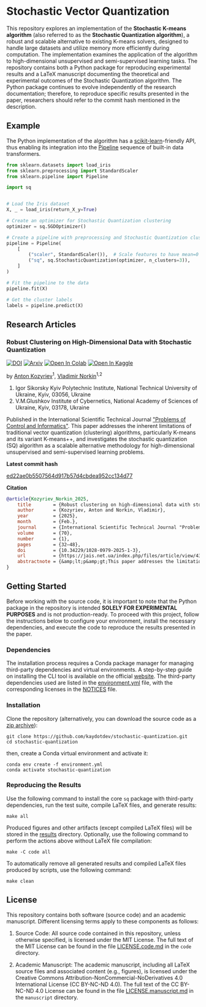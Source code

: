 # Stochastic Vector Quantization

This repository explores an implementation of the **Stochastic K-means algorithm** (also referred to as the 
**Stochastic Quantization algorithm**), a robust and scalable alternative to existing K-means solvers, designed to 
handle large datasets and utilize memory more efficiently during computation. The implementation examines the 
application of the algorithm to high-dimensional unsupervised and semi-supervised learning tasks. The repository 
contains both a Python package for reproducing experimental results and a LaTeX manuscript documenting the theoretical 
and experimental outcomes of the Stochastic Quantization algorithm. The Python package continues to evolve 
independently of the research documentation; therefore, to reproduce specific results presented in the paper, 
researchers should refer to the commit hash mentioned in the description.

## Example

The Python implementation of the algorithm has a [scikit-learn](https://scikit-learn.org/stable/index.html)-friendly 
API, thus enabling its integration into the 
[Pipeline](https://scikit-learn.org/stable/modules/generated/sklearn.pipeline.Pipeline.html#sklearn.pipeline.Pipeline) 
sequence of built-in data transformers.

```python
from sklearn.datasets import load_iris
from sklearn.preprocessing import StandardScaler
from sklearn.pipeline import Pipeline

import sq


# Load the Iris dataset
X, _ = load_iris(return_X_y=True)

# Create an optimizer for Stochastic Quantization clustering
optimizer = sq.SGDOptimizer()

# Create a pipeline with preprocessing and Stochastic Quantization clustering
pipeline = Pipeline(
    [
        ("scaler", StandardScaler()),  # Scale features to have mean=0 and variance=1
        ("sq", sq.StochasticQuantization(optimizer, n_clusters=3)),
    ]
)

# Fit the pipeline to the data
pipeline.fit(X)

# Get the cluster labels
labels = pipeline.predict(X)
```

## Research Articles

### Robust Clustering on High-Dimensional Data with Stochastic Quantization

[![DOI](https://img.shields.io/badge/DOI-10.34229/1028--0979--2025--1--3-blue.svg)](https://doi.org/10.34229/1028-0979-2025-1-3)
[![Arxiv](https://img.shields.io/badge/arXiv-2409.02066-B21A1B)](https://doi.org/10.48550/arXiv.2409.02066)
[![Open In Colab](https://img.shields.io/badge/Colab-F9AB00?logo=googlecolab&color=525252)](https://colab.research.google.com/github/kaydotdev/stochastic-quantization/blob/master/code/notebooks/quantization.ipynb)
[![Open In Kaggle](https://img.shields.io/badge/Kaggle-20BEFF?logo=Kaggle&logoColor=white)](https://www.kaggle.com/notebooks/welcome?src=https://github.com/kaydotdev/stochastic-quantization/blob/master/code/notebooks/quantization.ipynb)

by [Anton Kozyriev](https://orcid.org/0009-0007-6692-2162)<sup>1</sup>, [Vladimir Norkin](https://orcid.org/0000-0003-3255-0405)<sup>1,2</sup>

1. Igor Sikorsky Kyiv Polytechnic Institute, National Technical University of Ukraine, Kyiv, 03056, Ukraine
2. V.M.Glushkov Institute of Cybernetics, National Academy of Sciences of Ukraine, Kyiv, 03178, Ukraine

Published in the International Scientific Technical Journal 
["Problems of Control and Informatics"](https://jais.net.ua/). This paper addresses the inherent limitations of 
traditional vector quantization (clustering) algorithms, particularly K-means and its variant K-means++, and 
investigates the stochastic quantization (SQ) algorithm as a scalable alternative methodology for high-dimensional 
unsupervised and semi-supervised learning problems.

**Latest commit hash**

[ed22ae0b5507564d917b57d4cbdea952cc134d77](https://github.com/kaydotdev/stochastic-quantization/commit/ed22ae0b5507564d917b57d4cbdea952cc134d77)

**Citation**

```bib
@article{Kozyriev_Norkin_2025,
	title        = {Robust clustering on high-dimensional data with stochastic quantization},
	author       = {Kozyriev, Anton and Norkin, Vladimir},
	year         = {2025},
	month        = {Feb.},
	journal      = {International Scientific Technical Journal "Problems of Control and Informatics"},
	volume       = {70},
	number       = {1},
	pages        = {32–48},
	doi          = {10.34229/1028-0979-2025-1-3},
	url          = {https://jais.net.ua/index.php/files/article/view/438},
	abstractnote = {&amp;lt;p&amp;gt;This paper addresses the limitations of traditional vector quantization (clustering) algorithms, particularly K-means and its variant K-means++, and explores the stochastic quantization (SQ) algorithm as a scalable alternative for high-dimensional unsupervised and semi-supervised learning problems. Some traditional clustering algorithms suffer from inefficient memory utilization during computation, necessitating the loading of all data samples into memory, which becomes impractical for large-scale datasets. While variants such as mini-batch K-means partially mitigate this issue by reducing memory usage, they lack robust theoretical convergence guarantees due to the non-convex nature of clustering problems. In contrast, SQ-algorithm provides strong theoretical convergence guarantees, making it a robust alternative for clustering tasks. We demonstrate the computational efficiency and rapid convergence of the algorithm on an image classification problem with partially labeled data. To address the challenge of high dimensionality, we trained Triplet Network to encode images into low-dimensional representations in a latent space, which serve as a basis for comparing the efficiency of both SQ-algorithm and traditional quantization algorithm.&amp;lt;/p&amp;gt;},
}
```

## Getting Started

Before working with the source code, it is important to note that the Python package in the repository is intended 
**SOLELY FOR EXPERIMENTAL PURPOSES** and is not production-ready. To proceed with this project, follow the instructions 
below to configure your environment, install the necessary dependencies, and execute the code to reproduce the results 
presented in the paper.

### Dependencies

The installation process requires a Conda package manager for managing third-party dependencies and virtual 
environments. A step-by-step guide on installing the CLI tool is available on the official 
[website](https://docs.anaconda.com/miniconda/#latest-miniconda-installer-links). The third-party dependencies used 
are listed in the [environment.yml](./environment.yml) file, with the corresponding licenses in the 
[NOTICES](./NOTICES) file.

### Installation

Clone the repository (alternatively, you can download the source code as a 
[zip archive](https://github.com/kaydotdev/stochastic-quantization/archive/refs/heads/master.zip)):

```shell
git clone https://github.com/kaydotdev/stochastic-quantization.git
cd stochastic-quantization
```

then, create a Conda virtual environment and activate it:

```shell
conda env create -f environment.yml
conda activate stochastic-quantization
```

### Reproducing the Results

Use the following command to install the core `sq` package with third-party dependencies, run the test suite, compile 
LaTeX files, and generate results:

```shell
make all
```

Produced figures and other artifacts (except compiled LaTeX files) will be stored in the [results](./results) 
directory. Optionally, use the following command to perform the actions above without LaTeX file compilation:

```shell
make -C code all
```

To automatically remove all generated results and compiled LaTeX files produced by scripts, use the following command:

```shell
make clean
```

## License

This repository contains both software (source code) and an academic manuscript. Different licensing terms apply to 
these components as follows:

1. Source Code: All source code contained in this repository, unless otherwise specified, is licensed under the MIT 
License. The full text of the MIT License can be found in the file [LICENSE.code.md](./code/LICENSE.code.md) in the 
`code` directory.

2. Academic Manuscript: The academic manuscript, including all LaTeX source files and associated content (e.g., 
figures), is licensed under the Creative Commons Attribution-NonCommercial-NoDerivatives 4.0 International License 
(CC BY-NC-ND 4.0). The full text of the CC BY-NC-ND 4.0 License can be found in the file 
[LICENSE.manuscript.md](./manuscript/LICENSE.manuscript.md) in the `manuscript` directory.
